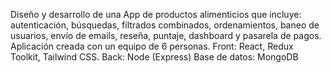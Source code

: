 
Diseño y desarrollo de una App de productos alimenticios que incluye: autenticación, 
búsquedas, filtrados combinados, ordenamientos, baneo de usuarios, envío de emails, 
reseña, puntaje, dashboard y pasarela de pagos.
Aplicación creada con un equipo de 6 personas.
Front: React, Redux Toolkit, Tailwind CSS.
Back: Node (Express)
Base de datos: MongoDB
